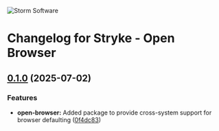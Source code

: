 ![Storm Software](https://public.storm-cdn.com/brand-banner.png)

# Changelog for Stryke - Open Browser

## [0.1.0](https://github.com/storm-software/stryke/releases/tag/open-browser%400.1.0) (2025-07-02)

### Features

- **open-browser:** Added package to provide cross-system support for browser
  defaulting
  ([0f4dc83](https://github.com/storm-software/stryke/commit/0f4dc83))
